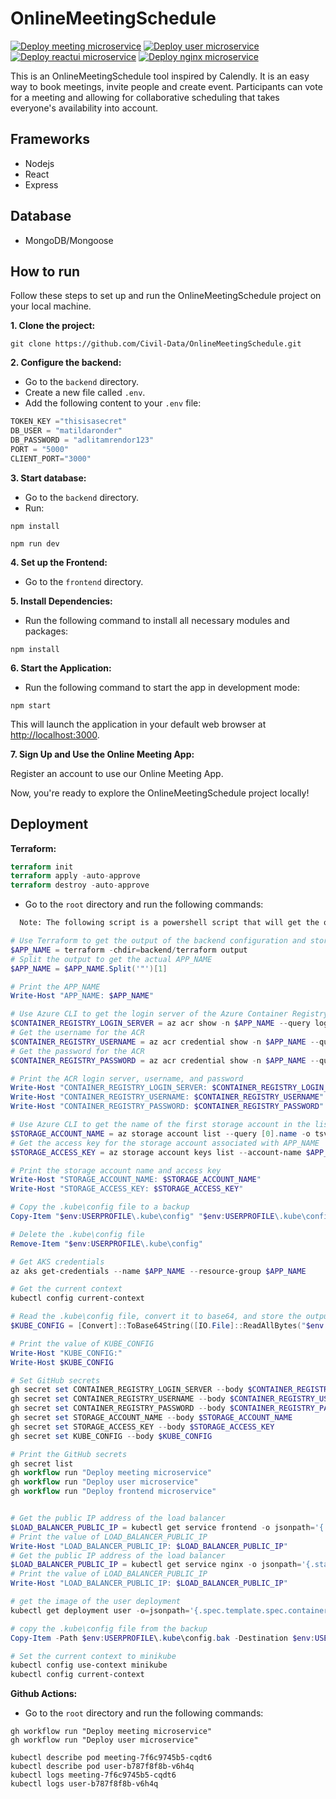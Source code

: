 # OnlineMeetingSchedule

[![Deploy meeting microservice](https://github.com/JoelScarinius/MeetingScheduler/actions/workflows/meeting.yaml/badge.svg)](https://github.com/JoelScarinius/MeetingScheduler/actions/workflows/meeting.yaml)
[![Deploy user microservice](https://github.com/JoelScarinius/MeetingScheduler/actions/workflows/user.yaml/badge.svg)](https://github.com/JoelScarinius/MeetingScheduler/actions/workflows/user.yaml)
[![Deploy reactui microservice](https://github.com/JoelScarinius/MeetingScheduler/actions/workflows/reactui.yaml/badge.svg)](https://github.com/JoelScarinius/MeetingScheduler/actions/workflows/reactui.yaml)
[![Deploy nginx microservice](https://github.com/JoelScarinius/MeetingScheduler/actions/workflows/nginx.yaml/badge.svg)](https://github.com/JoelScarinius/MeetingScheduler/actions/workflows/nginx.yaml)

This is an OnlineMeetingSchedule tool inspired by Calendly.
It is an easy way to book meetings, invite people and create event.
Participants can vote for a meeting and allowing for collaborative scheduling that takes everyone's availability into account.

## Frameworks

- Nodejs
- React
- Express

## Database

- MongoDB/Mongoose

## How to run

Follow these steps to set up and run the OnlineMeetingSchedule project on your local machine.

**1. Clone the project:**

`git clone https://github.com/Civil-Data/OnlineMeetingSchedule.git`

**2. Configure the backend:**

- Go to the `backend` directory.
- Create a new file called `.env`.
- Add the following content to your `.env` file:

```javascript
TOKEN_KEY ="thisisasecret"
DB_USER = "matildaronder"
DB_PASSWORD = "adlitamrendor123"
PORT = "5000"
CLIENT_PORT="3000"
```

**3. Start database:**

- Go to the `backend` directory.
- Run:

`npm install`

`npm run dev`

**4. Set up the Frontend:**

- Go to the `frontend` directory.

**5. Install Dependencies:**

- Run the following command to install all necessary modules and packages:

`npm install`

**6. Start the Application:**

- Run the following command to start the app in development mode:

`npm start`

This will launch the application in your default web browser at [http://localhost:3000](http://localhost:3000).

**7. Sign Up and Use the Online Meeting App:**

Register an account to use our Online Meeting App.

Now, you're ready to explore the OnlineMeetingSchedule project locally!

## Deployment

**Terraform:**

```Terraform
terraform init
terraform apply -auto-approve
terraform destroy -auto-approve
```

- Go to the `root` directory and run the following commands:

```markdown  
  Note: The following script is a powershell script that will get the output of the backend configuration and store it in APP_NAME. Then, it will use Azure CLI to get the login server of the Azure Container Registry (ACR) associated with APP_NAME. It will get the username and password for the ACR. It will use Azure CLI to get the name of the first storage account in the list and get the access key for the storage account associated with APP_NAME. It will copy the .kube\config file to a backup and delete the .kube\config file. It will get AKS credentials and the current context. It will read the .kube\config file, convert it to base64, and store the output in KUBE_CONFIG. Finally, it will set GitHub secrets. It will get the public IP address of the load balancer and the image of the user deployment. It will copy the .kube\config file from the backup and set the current context to minikube.
```

```powershell
# Use Terraform to get the output of the backend configuration and store it in APP_NAME
$APP_NAME = terraform -chdir=backend/terraform output
# Split the output to get the actual APP_NAME
$APP_NAME = $APP_NAME.Split('"')[1]

# Print the APP_NAME
Write-Host "APP_NAME: $APP_NAME"

# Use Azure CLI to get the login server of the Azure Container Registry (ACR) associated with APP_NAME
$CONTAINER_REGISTRY_LOGIN_SERVER = az acr show -n $APP_NAME --query loginServer -o tsv
# Get the username for the ACR
$CONTAINER_REGISTRY_USERNAME = az acr credential show -n $APP_NAME --query username -o tsv
# Get the password for the ACR
$CONTAINER_REGISTRY_PASSWORD = az acr credential show -n $APP_NAME --query passwords[0].value -o tsv

# Print the ACR login server, username, and password
Write-Host "CONTAINER_REGISTRY_LOGIN_SERVER: $CONTAINER_REGISTRY_LOGIN_SERVER"
Write-Host "CONTAINER_REGISTRY_USERNAME: $CONTAINER_REGISTRY_USERNAME"
Write-Host "CONTAINER_REGISTRY_PASSWORD: $CONTAINER_REGISTRY_PASSWORD"

# Use Azure CLI to get the name of the first storage account in the list
$STORAGE_ACCOUNT_NAME = az storage account list --query [0].name -o tsv
# Get the access key for the storage account associated with APP_NAME
$STORAGE_ACCESS_KEY = az storage account keys list --account-name $APP_NAME --resource-group $APP_NAME --query [0].value -o tsv

# Print the storage account name and access key
Write-Host "STORAGE_ACCOUNT_NAME: $STORAGE_ACCOUNT_NAME"
Write-Host "STORAGE_ACCESS_KEY: $STORAGE_ACCESS_KEY"

# Copy the .kube\config file to a backup
Copy-Item "$env:USERPROFILE\.kube\config" "$env:USERPROFILE\.kube\config.bak"

# Delete the .kube\config file
Remove-Item "$env:USERPROFILE\.kube\config"

# Get AKS credentials
az aks get-credentials --name $APP_NAME --resource-group $APP_NAME

# Get the current context
kubectl config current-context

# Read the .kube\config file, convert it to base64, and store the output in KUBE_CONFIG
$KUBE_CONFIG = [Convert]::ToBase64String([IO.File]::ReadAllBytes("$env:USERPROFILE\.kube\config"))

# Print the value of KUBE_CONFIG
Write-Host "KUBE_CONFIG:"
Write-Host $KUBE_CONFIG

# Set GitHub secrets
gh secret set CONTAINER_REGISTRY_LOGIN_SERVER --body $CONTAINER_REGISTRY_LOGIN_SERVER
gh secret set CONTAINER_REGISTRY_USERNAME --body $CONTAINER_REGISTRY_USERNAME
gh secret set CONTAINER_REGISTRY_PASSWORD --body $CONTAINER_REGISTRY_PASSWORD
gh secret set STORAGE_ACCOUNT_NAME --body $STORAGE_ACCOUNT_NAME
gh secret set STORAGE_ACCESS_KEY --body $STORAGE_ACCESS_KEY
gh secret set KUBE_CONFIG --body $KUBE_CONFIG

# Print the GitHub secrets
gh secret list
gh workflow run "Deploy meeting microservice"
gh workflow run "Deploy user microservice"
gh workflow run "Deploy frontend microservice"


# Get the public IP address of the load balancer
$LOAD_BALANCER_PUBLIC_IP = kubectl get service frontend -o jsonpath='{.status.loadBalancer.ingress[0].ip}'
# Print the value of LOAD_BALANCER_PUBLIC_IP
Write-Host "LOAD_BALANCER_PUBLIC_IP: $LOAD_BALANCER_PUBLIC_IP"
# Get the public IP address of the load balancer
$LOAD_BALANCER_PUBLIC_IP = kubectl get service nginx -o jsonpath='{.status.loadBalancer.ingress[0].ip}'
# Print the value of LOAD_BALANCER_PUBLIC_IP
Write-Host "LOAD_BALANCER_PUBLIC_IP: $LOAD_BALANCER_PUBLIC_IP"

# get the image of the user deployment
kubectl get deployment user -o=jsonpath='{.spec.template.spec.containers[0].image}'

# copy the .kube\config file from the backup
Copy-Item -Path $env:USERPROFILE\.kube\config.bak -Destination $env:USERPROFILE\.kube\config

# Set the current context to minikube
kubectl config use-context minikube
kubectl config current-context
```

**Github Actions:**

- Go to the `root` directory and run the following commands:

```github
gh workflow run "Deploy meeting microservice"
gh workflow run "Deploy user microservice"
```

```kubectl
kubectl describe pod meeting-7f6c9745b5-cqdt6
kubectl describe pod user-b787f8f8b-v6h4q
kubectl logs meeting-7f6c9745b5-cqdt6
kubectl logs user-b787f8f8b-v6h4q
```
